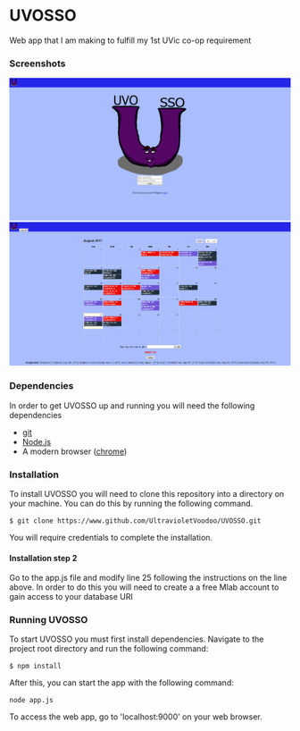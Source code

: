# UVOSSO
Web app that I am making to fulfill my 1st UVic co-op requirement


### Screenshots
![](/public/images/UVOSSO_login_page_screenshot.png)
![](/public/images/UVOSSO_main_page_screenshot.png)


### Dependencies

In order to get UVOSSO up and running you will need the following dependencies

- [git](https://git-scm.com/)
- [Node.js](https://nodejs.org/en/)
- A modern browser ([chrome](https://www.google.com/chrome/browser/desktop/index.html))

### Installation

To install UVOSSO you will need to clone this repository into a directory on your machine. You can do this by running the following command.

```
$ git clone https://www.github.com/UltravioletVoodoo/UVOSSO.git
```

You will require credentials to complete the installation.

#### Installation step 2

Go to the app.js file and modify line 25 following the instructions on the line above. In order to do this you will need to create a a free Mlab account to gain access to your database URI

### Running UVOSSO

To start UVOSSO you must first install dependencies. Navigate to the project root directory and run the following command:

```
$ npm install
```

After this, you can start the app with the following command:

```
node app.js
```

To access the web app, go to 'localhost:9000' on your web browser.